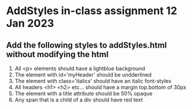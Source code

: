 # AddStyles in-class assignment 12 Jan 2023

<h2>Add the following styles to addStyles.html without modifying the html</h2>

<ol>
    <li>All &lt;p&gt; elements should have a lightblue background</li>
    <li>The element with id='myHeader' should be undderlined</li>
    <li>The element with class='italics' should have an italic font-styles</li>
    <li>All headers &lt;h1&gt; &lt;h2&gt; etc... should have a margin top.bottom of 30px</li>
    <li>The element with a title attribute should be 50% opaque</li>
    <li>Any span that is a child of a div should have red text</li>
</ol>
